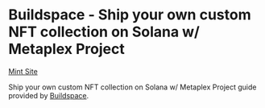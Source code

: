 # Buildspace - Ship your own custom NFT collection on Solana w/ Metaplex Project

[Mint Site](https://buildspace-solana-metaplex.web.app/)

Ship your own custom NFT collection on Solana w/ Metaplex Project guide provided by [Buildspace](https://buildspace.so/).
